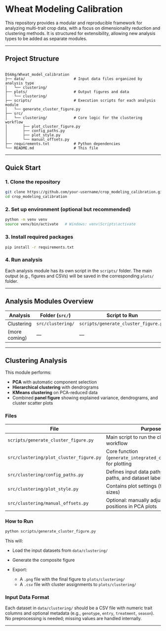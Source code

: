 # Wheat Modeling Calibration

This repository provides a modular and reproducible framework for analyzing multi-trait crop data, with a focus on dimensionality reduction and clustering methods. It is structured for extensibility, allowing new analysis types to be added as separate modules.

---

## Project Structure

```

DS4Ag/Wheat_model_calibration
├── data/                      # Input data files organized by analysis type
│   └── clustering/
├── plots/                     # Output figures and data
│   └── clustering/
├── scripts/                   # Execution scripts for each analysis module
│   └── generate_cluster_figure.py
├── src/
│   └── clustering/            # Core logic for the clustering workflow
│       ├── plot_cluster_figure.py
│       ├── config_paths.py
│       ├── plot_style.py
│       └── manual_offsets.py
├── requirements.txt           # Python dependencies
└── README.md                  # This file

````

---

## Quick Start

### 1. Clone the repository

```bash
git clone https://github.com/your-username/crop_modeling_calibration.git
cd crop_modeling_calibration
````

### 2. Set up environment (optional but recommended)

```bash
python -m venv venv
source venv/bin/activate   # Windows: venv\Scripts\activate
```

### 3. Install required packages

```bash
pip install -r requirements.txt
```

### 4. Run analysis

Each analysis module has its own script in the `scripts/` folder. The main output (e.g., figures and CSVs) will be saved in the corresponding `plots/` folder.

---

## Analysis Modules Overview

| Analysis      | Folder (`src/`)   | Script to Run                        | Output Location     |
| ------------- | ----------------- | ------------------------------------ | ------------------- |
| Clustering    | `src/clustering/` | `scripts/generate_cluster_figure.py` | `plots/clustering/` |
| (more coming) | —                 | —                                    | —                   |

---

## Clustering Analysis

This module performs:

* **PCA** with automatic component selection
* **Hierarchical clustering** with dendrograms
* **KMeans clustering** on PCA-reduced data
* Combined **panel figure** showing explained variance, dendrograms, and cluster scatter plots

### Files

| File                                    | Purpose                                                           |
| --------------------------------------- | ----------------------------------------------------------------- |
| `scripts/generate_cluster_figure.py`    | Main script to run the clustering workflow                        |
| `src/clustering/plot_cluster_figure.py` | Core function (`generate_integrated_cluster_figure`) for plotting |
| `src/clustering/config_paths.py`        | Defines input data paths, output paths, and dataset labels        |
| `src/clustering/plot_style.py`          | Contains plot settings (fonts, colors, sizes)                     |
| `src/clustering/manual_offsets.py`      | Optional: manually adjusts text label positions in PCA plots      |

### How to Run

```bash
python scripts/generate_cluster_figure.py
```

This will:

* Load the input datasets from `data/clustering/`
* Generate the composite figure
* Export:

  * A `.png` file with the final figure to `plots/clustering/`
  * A `.csv` file with cluster assignments to `plots/clustering/`

### Input Data Format

Each dataset in `data/clustering/` should be a CSV file with numeric trait columns and optional metadata (e.g., `genotype`, `entry`, `treatment`, `season`). No preprocessing is needed; missing values are handled internally.

---
